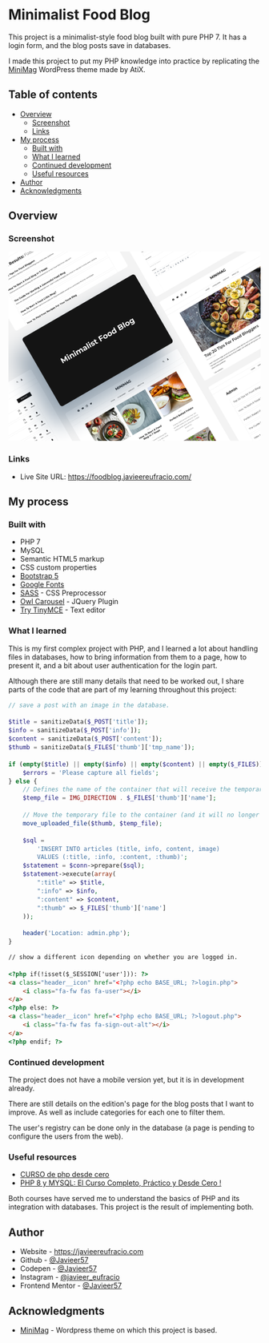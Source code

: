 # Minimalist Food Blog

This project is a minimalist-style food blog built with pure PHP 7. It has a login form, and the blog posts save in databases.

I made this project to put my PHP knowledge into practice by replicating the [MiniMag](https://themeforest.net/item/minimag-magazine-and-blog-wordpress-theme/20610004) WordPress theme made by AtiX.

## Table of contents

-   [Overview](#overview)
    -   [Screenshot](#screenshot)
    -   [Links](#links)
-   [My process](#my-process)
    -   [Built with](#built-with)
    -   [What I learned](#what-i-learned)
    -   [Continued development](#continued-development)
    -   [Useful resources](#useful-resources)
-   [Author](#author)
-   [Acknowledgments](#acknowledgments)

## Overview

### Screenshot

![](./screenshot.png)

### Links

-   Live Site URL: https://foodblog.javieereufracio.com/

## My process

### Built with

-   PHP 7
-   MySQL
-   Semantic HTML5 markup
-   CSS custom properties
-   [Bootstrap 5](https://getbootstrap.com/)
-   [Google Fonts](https://fonts.google.com/)
-   [SASS](https://sass-lang.com/) - CSS Preprocessor
-   [Owl Carousel](https://owlcarousel2.github.io/OwlCarousel2/) - JQuery Plugin
-   [Try TinyMCE](https://www.tiny.cloud/) - Text editor

### What I learned

This is my first complex project with PHP, and I learned a lot about handling files in databases, how to bring information from them to a page, how to present it, and a bit about user authentication for the login part.

Although there are still many details that need to be worked out, I share parts of the code that are part of my learning throughout this project:

```PHP
// save a post with an image in the database.

$title = sanitizeData($_POST['title']);
$info = sanitizeData($_POST['info']);
$content = sanitizeData($_POST['content']);
$thumb = sanitizeData($_FILES['thumb']['tmp_name']);

if (empty($title) || empty($info) || empty($content) || empty($_FILES)) {
    $errors = 'Please capture all fields';
} else {
    // Defines the name of the container that will receive the temporary file
    $temp_file = IMG_DIRECTION . $_FILES['thumb']['name'];

    // Move the temporary file to the container (and it will no longer be temporary)
    move_uploaded_file($thumb, $temp_file);

    $sql =
        'INSERT INTO articles (title, info, content, image)
        VALUES (:title, :info, :content, :thumb)';
    $statement = $conn->prepare($sql);
    $statement->execute(array(
        ":title" => $title,
        ":info" => $info,
        ":content" => $content,
        ":thumb" => $_FILES['thumb']['name']
    ));

    header('Location: admin.php');
}
```

```html
// show a different icon depending on whether you are logged in.

<?php if(!isset($_SESSION['user'])): ?>
<a class="header__icon" href="<?php echo BASE_URL; ?>login.php">
	<i class="fa-fw fas fa-user"></i>
</a>
<?php else: ?>
<a class="header__icon" href="<?php echo BASE_URL; ?>logout.php">
	<i class="fa-fw fas fa-sign-out-alt"></i>
</a>
<?php endif; ?>
```

### Continued development

The project does not have a mobile version yet, but it is in development already.

There are still details on the edition's page for the blog posts that I want to improve. As well as include categories for each one to filter them.

The user's registry can be done only in the database (a page is pending to configure the users from the web).

### Useful resources

-   [CURSO de php desde cero](https://www.youtube.com/watch?v=nCB1gEkRZ1g)
-   [PHP 8 y MYSQL: El Curso Completo, Práctico y Desde Cero ! ](https://www.udemy.com/course/php-y-mysql/)

Both courses have served me to understand the basics of PHP and its integration with databases. This project is the result of implementing both.

## Author

-   Website - https://javieereufracio.com
-   Github - [@Javieer57](https://github.com/Javieer57)
-   Codepen - [@Javieer57](https://codepen.io/Javieer57)
-   Instagram - [@javieer_eufracio](https://www.instagram.com/javieer_wd/)
-   Frontend Mentor - [@Javieer57](https://www.frontendmentor.io/profile/Javieer57)

## Acknowledgments

-   [MiniMag](https://themeforest.net/item/minimag-magazine-and-blog-wordpress-theme/20610004) - Wordpress theme on which this project is based.
